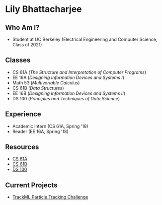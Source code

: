 
# Lily Bhattacharjee

## Who Am I?
- Student at UC Berkeley (Electrical Engineering and Computer Science, Class of 2021)

## Classes
- CS 61A (<i>The Structure and Interpretation of Computer Programs</i>)
- EE 16A (<i>Designing Information Devices and Systems I</i>)
- Math 53 (<i>Multivariable Calculus</i>)
- CS 61B (<i>Data Structures</i>)
- EE 16B (<i>Designing Information Devices and Systems II</i>)
- DS 100 (<i>Principles and Techniques of Data Science</i>)

## Experience
- Academic Intern (CS 61A, Spring '18)
- Reader (EE 16A, Spring '18)

## Resources
- [CS 61A](Html/CS61A.html)
- [CS 61B](Html/CS61B.html)
- [DS 100](Html/DS100.html)

## Current Projects
- [TrackML Particle Tracking Challenge](Html/ParticleTrackingChallenge.html)
